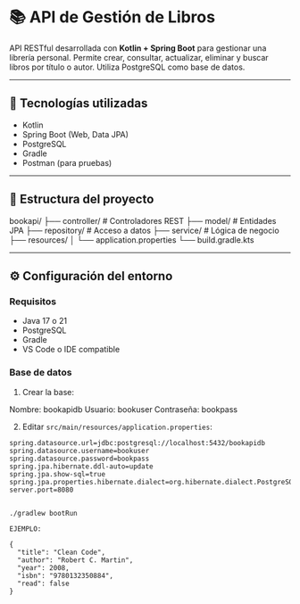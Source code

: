 # 📚 API de Gestión de Libros

API RESTful desarrollada con **Kotlin + Spring Boot** para gestionar una librería personal. Permite crear, consultar, actualizar, eliminar y buscar libros por título o autor. Utiliza PostgreSQL como base de datos.

---

## 🚀 Tecnologías utilizadas

- Kotlin
- Spring Boot (Web, Data JPA)
- PostgreSQL
- Gradle
- Postman (para pruebas)

---

## 📁 Estructura del proyecto

bookapi/
├── controller/ # Controladores REST
├── model/ # Entidades JPA
├── repository/ # Acceso a datos
├── service/ # Lógica de negocio
├── resources/
│ └── application.properties
└── build.gradle.kts


---

## ⚙️ Configuración del entorno

### Requisitos

- Java 17 o 21
- PostgreSQL
- Gradle
- VS Code o IDE compatible

### Base de datos

1. Crear la base:

Nombre: bookapidb
Usuario: bookuser
Contraseña: bookpass


2. Editar `src/main/resources/application.properties`:

```properties
spring.datasource.url=jdbc:postgresql://localhost:5432/bookapidb
spring.datasource.username=bookuser
spring.datasource.password=bookpass
spring.jpa.hibernate.ddl-auto=update
spring.jpa.show-sql=true
spring.jpa.properties.hibernate.dialect=org.hibernate.dialect.PostgreSQLDialect
server.port=8080


./gradlew bootRun

EJEMPLO:

{
  "title": "Clean Code",
  "author": "Robert C. Martin",
  "year": 2008,
  "isbn": "9780132350884",
  "read": false
}

